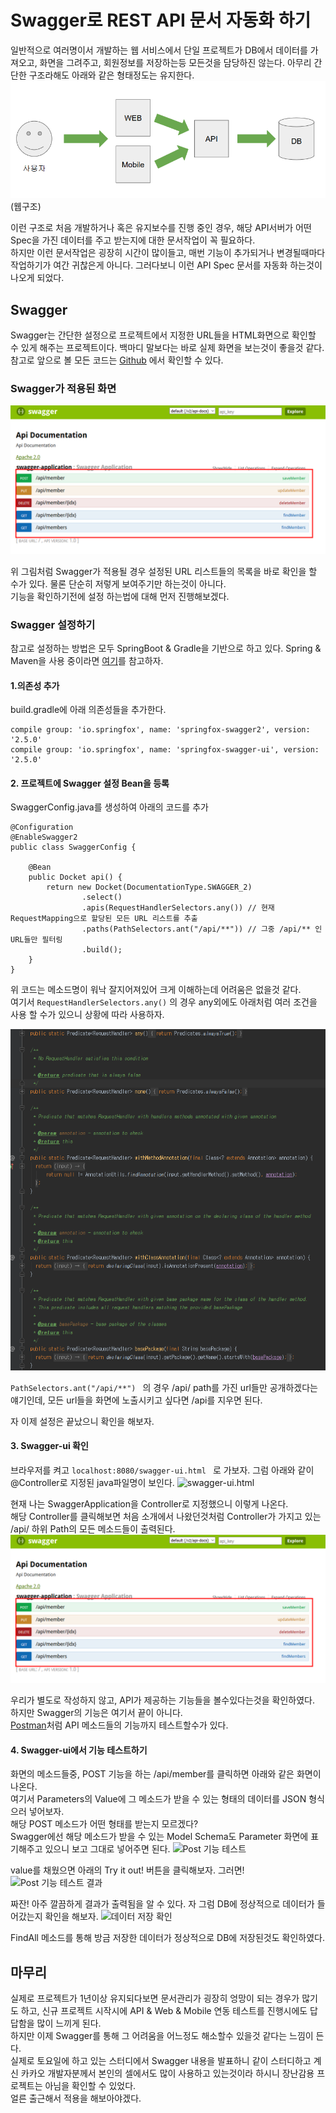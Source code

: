 # Swagger로 REST API 문서 자동화 하기
일반적으로 여러명이서 개발하는 웹 서비스에서 단일 프로젝트가 DB에서 데이터를 가져오고, 화면을 그려주고, 회원정보를 저장하는등 모든것을 담당하진 않는다.
아무리 간단한 구조라해도 아래와 같은 형태정도는 유지한다.
![웹구조](./images/web-arc.png)
(웹구조)

이런 구조로 처음 개발하거나 혹은 유지보수를 진행 중인 경우, 해당 API서버가 어떤 Spec을 가진 데이터를 주고 받는지에 대한 문서작업이 꼭 필요하다. <br/>
하지만 이런 문서작업은 굉장히 시간이 많이들고, 매번 기능이 추가되거나 변경될때마다 작업하기가 여간 귀찮은게 아니다. 그러다보니 이런 API Spec 문서를 자동화 하는것이 나오게 되었다.

## Swagger
Swagger는 간단한 설정으로 프로젝트에서 지정한 URL들을 HTML화면으로 확인할 수 있게 해주는 프로젝트이다. 
백마디 말보다는 바로 실제 화면을 보는것이 좋을것 같다. 참고로 앞으로 볼 모든 코드는 [Github](https://github.com/jojoldu/blog-code/tree/master/swagger) 에서 확인할 수 있다.

### Swagger가 적용된 화면
![url 리스트](./images/url-list.png)

위 그림처럼 Swagger가 적용될 경우 설정된 URL 리스트들의 목록을 바로 확인을 할 수가 있다. 물론 단순히 저렇게 보여주기만 하는것이 아니다. <br/>
기능을 확인하기전에 설정 하는법에 대해 먼저 진행해보겠다. 

### Swagger 설정하기
참고로 설정하는 방법은 모두 SpringBoot & Gradle을 기반으로 하고 있다. Spring & Maven을 사용 중이라면 [여기](http://www.baeldung.com/swagger-2-documentation-for-spring-rest-api)를 참고하자.

#### 1.의존성 추가
build.gradle에 아래 의존성들을 추가한다.
```
compile group: 'io.springfox', name: 'springfox-swagger2', version: '2.5.0'
compile group: 'io.springfox', name: 'springfox-swagger-ui', version: '2.5.0'
```

#### 2. 프로젝트에 Swagger 설정 Bean을 등록
SwaggerConfig.java를 생성하여 아래의 코드를 추가
```
@Configuration
@EnableSwagger2
public class SwaggerConfig {

    @Bean
    public Docket api() {
        return new Docket(DocumentationType.SWAGGER_2)
                .select()
                .apis(RequestHandlerSelectors.any()) // 현재 RequestMapping으로 할당된 모든 URL 리스트를 추출
                .paths(PathSelectors.ant("/api/**")) // 그중 /api/** 인 URL들만 필터링
                .build();
    }
}
```
위 코드는 메소드명이 워낙 잘지어져있어 크게 이해하는데 어려움은 없을것 같다. <br/>
여기서 ```RequestHandlerSelectors.any()``` 의 경우 any외에도 아래처럼 여러 조건을 사용 할 수가 있으니 상황에 따라 사용하자.

![RequestHandlerSelectors 메소드](./images/requesthandlerselectors.png)

```PathSelectors.ant("/api/**") ``` 의 경우 /api/ path를 가진 url들만 공개하겠다는 얘기인데, 모든 url들을 화면에 노출시키고 싶다면 /api를 지우면 된다. <br/>

자 이제 설정은 끝났으니 확인을 해보자.

#### 3. Swagger-ui 확인
브라우저를 켜고 ```localhost:8080/swagger-ui.html ``` 로 가보자.
그럼 아래와 같이 @Controller로 지정된 java파일명이 보인다.
![swagger-ui.html](./images/default-html.png)

현재 나는 SwaggerApplication을 Controller로 지정했으니 이렇게 나온다.<br/>
해당 Controller를 클릭해보면 처음 소개에서 나왔던것처럼 Controller가 가지고 있는 /api/ 하위 Path의 모든 메소드들이 출력된다.
![url list](./images/url-list.png)

우리가 별도로 작성하지 않고, API가 제공하는 기능들을 볼수있다는것을 확인하였다. <br/>
하지만 Swagger의 기능은 여기서 끝이 아니다. <br/>
[Postman](https://chrome.google.com/webstore/detail/postman/fhbjgbiflinjbdggehcddcbncdddomop)처럼 API 메소드들의 기능까지 테스트할수가 있다.

#### 4. Swagger-ui에서 기능 테스트하기
화면의 메소드들중, POST 기능을 하는 /api/member를 클릭하면 아래와 같은 화면이 나온다. <br/>
여기서 Parameters의 Value에 그 메소드가 받을 수 있는 형태의 데이터를 JSON 형식으러 넣어보자. <br/>
해당 POST 메소드가 어떤 형태를 받는지 모르겠다? <br/>
Swagger에선 해당 메소드가 받을 수 있는 Model Schema도 Parameter 화면에 표기해주고 있으니 보고 그대로 넣어주면 된다.
![Post 기능 테스트](./images/post-test.png) 

value를 채웠으면 아래의 Try it out! 버튼을 클릭해보자. 그러면!
![Post 기능 테스트 결과](./images/post-result.png)

짜잔! 아주 깔끔하게 결과가 출력됨을 알 수 있다. 자 그럼 DB에 정상적으로 데이터가 들어갔는지 확인을 해보자.
![데이터 저장 확인](./images/find-all-result.png)

FindAll 메소드를 통해 방금 저장한 데이터가 정상적으로 DB에 저장된것도 확인하였다.

## 마무리
실제로 프로젝트가 1년이상 유지되다보면 문서관리가 굉장히 엉망이 되는 경우가 많기도 하고, 신규 프로젝트 시작시에 API & Web & Mobile 연동 테스트를 진행시에도 답답함을 많이 느끼게 된다. <br/>
하지만 이제 Swagger를 통해 그 어려움을 어느정도 해소할수 있을것 같다는 느낌이 든다. <br/>
실제로 토요일에 하고 있는 스터디에서 Swagger 내용을 발표하니 같이 스터디하고 계신 카카오 개발자분께서 본인의 셀에서도 많이 사용하고 있는것이라 하시니 장난감용 프로젝트는 아님을 확인할 수 있었다. <br/>
얼른 출근해서 적용을 해보아야겠다. 